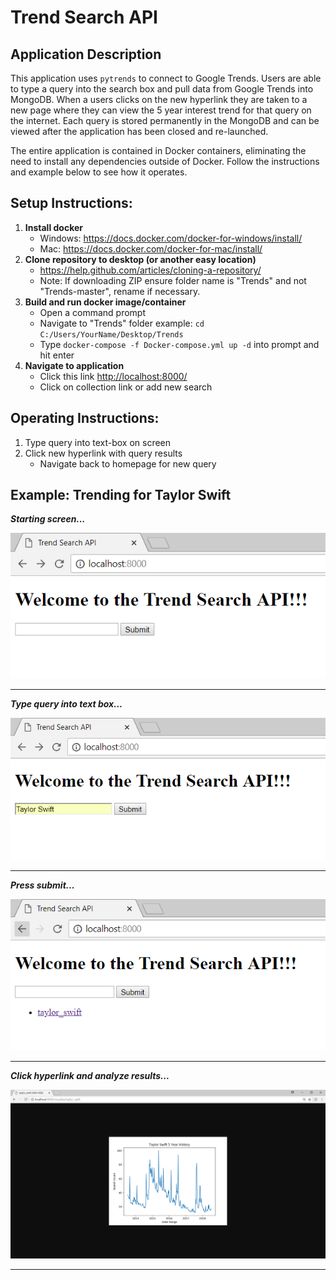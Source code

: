 # Trend Search API

## Application Description
This application uses `pytrends` to connect to Google Trends. Users are able to type a query
into the search box and pull data from Google Trends into MongoDB. When a users clicks on the
new hyperlink they are taken to a new page where they can view the 5 year interest trend for that 
query on the internet. Each query is stored permanently in the MongoDB and can be viewed after 
the application has been closed and re-launched.

The entire application is contained in Docker containers, eliminating the need to install any
dependencies outside of Docker. Follow the instructions and example below to see how it operates.


## Setup Instructions:
1. **Install docker**
    * Windows: https://docs.docker.com/docker-for-windows/install/
    * Mac: https://docs.docker.com/docker-for-mac/install/
2. **Clone repository to desktop (or another easy location)**
    * https://help.github.com/articles/cloning-a-repository/
    * Note: If downloading ZIP ensure folder name is "Trends" and not "Trends-master", rename if necessary.
3. **Build and run docker image/container**
    * Open a command prompt
    * Navigate to "Trends" folder example: `cd C:/Users/YourName/Desktop/Trends`
    * Type `docker-compose -f Docker-compose.yml up -d` into prompt and hit enter
4. **Navigate to application**
    * Click this link [http://localhost:8000/](http://localhost:8000/)
    * Click on collection link or add new search


## Operating Instructions:
1. Type query into text-box on screen
2. Click new hyperlink with query results
    * Navigate back to homepage for new query


## Example: Trending for Taylor Swift

**_Starting screen..._**

![Starting Screen](https://github.com/ChrisJFarr/Trends/blob/master/images/start.PNG)

---

**_Type query into text box..._**

![Typing query](https://github.com/ChrisJFarr/Trends/blob/master/images/typing_taylor_swift.PNG)

---

**_Press submit..._**

![Press submit](https://github.com/ChrisJFarr/Trends/blob/master/images/submit_taylor_swift.PNG)

---

**_Click hyperlink and analyze results..._**

![Analyze results](https://github.com/ChrisJFarr/Trends/blob/master/images/taylor_swift_results.PNG)

---
